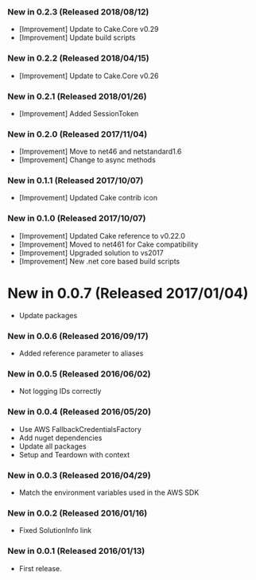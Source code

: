 ### New in 0.2.3 (Released 2018/08/12)
* [Improvement] Update to Cake.Core v0.29
* [Improvement] Update build scripts

### New in 0.2.2 (Released 2018/04/15)
* [Improvement] Update to Cake.Core v0.26

### New in 0.2.1 (Released 2018/01/26)
* [Improvement] Added SessionToken 

### New in 0.2.0 (Released 2017/11/04)
* [Improvement] Move to net46 and netstandard1.6
* [Improvement] Change to async methods

### New in 0.1.1 (Released 2017/10/07)
* [Improvement] Updated Cake contrib icon

### New in 0.1.0 (Released 2017/10/07)
* [Improvement] Updated Cake reference to v0.22.0
* [Improvement] Moved to net461 for Cake compatibility
* [Improvement] Upgraded solution to vs2017
* [Improvement] New .net core based build scripts

# New in 0.0.7 (Released 2017/01/04)
* Update packages

### New in 0.0.6 (Released 2016/09/17)
* Added reference parameter to aliases

### New in 0.0.5 (Released 2016/06/02)
* Not logging IDs correctly 

### New in 0.0.4 (Released 2016/05/20)
* Use AWS FallbackCredentialsFactory
* Add nuget dependencies
* Update all packages
* Setup and Teardown with context

### New in 0.0.3 (Released 2016/04/29)
* Match the environment variables used in the AWS SDK

### New in 0.0.2 (Released 2016/01/16)
* Fixed SolutionInfo link

### New in 0.0.1 (Released 2016/01/13)
* First release.
